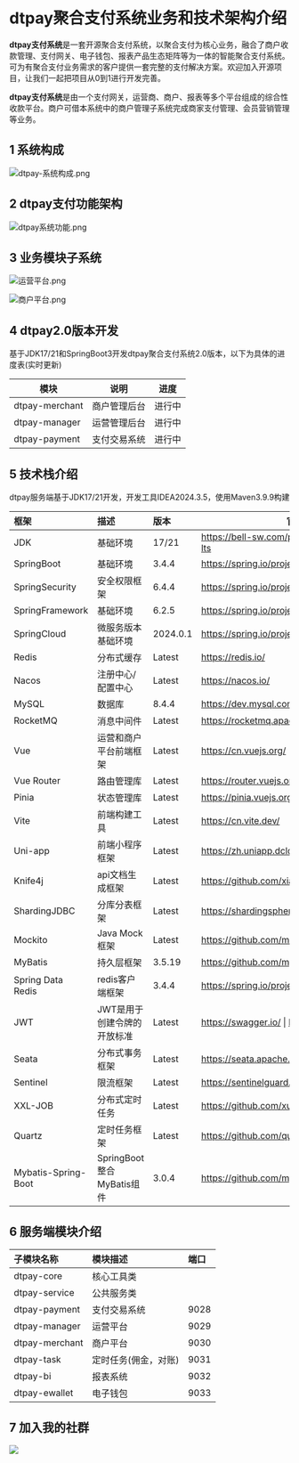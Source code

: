 # dtpay聚合支付系统业务和技术架构介绍

**dtpay支付系统**是一套开源聚合支付系统，以聚合支付为核心业务，融合了商户收款管理、支付网关、电子钱包、报表产品生态矩阵等为一体的智能聚合支付系统。 可为有聚合支付业务需求的客户提供一套完整的支付解决方案。欢迎加入开源项目，让我们一起把项目从0到1进行开发完善。

**dtpay支付系统**是由一个支付网关，运营商、商户、报表等多个平台组成的综合性收款平台。商户可借本系统中的商户管理子系统完成商家支付管理、会员营销管理等业务。

## 1 系统构成

![dtpay-系统构成.png](https://note.youdao.com/yws/api/personal/file/WEB6398d12221dbca6c368fab77ac53accd?method=download&shareKey=02a0602e7427a3f151a1a9e2a3da0743)

## 2 dtpay支付功能架构

![dtpay系统功能.png](https://gitee.com/itbeien/base/raw/master/images/dtpay业务和技术架构-知识星球.png)

## 3 业务模块子系统

![运营平台.png](https://gitee.com/itbeien/base/raw/master/images/dtpay运营管理平台功能模块-知识星球.png)

![商户平台.png](https://note.youdao.com/yws/api/personal/file/WEBe6d4288f2adf5f502cd76376b6135ac2?method=download&shareKey=83af62fe19a8bb8076646fcf5ca91c40)

## 4 dtpay2.0版本开发

基于JDK17/21和SpringBoot3开发dtpay聚合支付系统2.0版本，以下为具体的进度表(实时更新)

| 模块           | 说明         | 进度   |
| -------------- | ------------ | ------ |
| dtpay-merchant | 商户管理后台 | 进行中 |
| dtpay-manager  | 运营管理后台 | 进行中 |
| dtpay-payment  | 支付交易系统 | 进行中 |

## 5 技术栈介绍

dtpay服务端基于JDK17/21开发，开发工具IDEA2024.3.5，使用Maven3.9.9构建

| 框架                | 描述                        | 版本     | 官方网站                                            |
| :------------------ | :-------------------------- | :------- | --------------------------------------------------- |
| JDK                 | 基础环境                    | 17/21    | https://bell-sw.com/pages/downloads/#jdk-17-lts     |
| SpringBoot          | 基础环境                    | 3.4.4    | https://spring.io/projects/spring-boot              |
| SpringSecurity      | 安全权限框架                | 6.4.4    | https://spring.io/projects/spring-security          |
| SpringFramework     | 基础环境                    | 6.2.5    | https://spring.io/projects/spring-framework         |
| SpringCloud         | 微服务版本基础环境          | 2024.0.1 | https://spring.io/projects/spring-cloud             |
| Redis               | 分布式缓存                  | Latest   | https://redis.io/                                   |
| Nacos               | 注册中心/配置中心           | Latest   | https://nacos.io/                                   |
| MySQL               | 数据库                      | 8.4.4    | https://dev.mysql.com/downloads/mysql/              |
| RocketMQ            | 消息中间件                  | Latest   | https://rocketmq.apache.org/zh/                     |
| Vue                 | 运营和商户平台前端框架      | Latest   | https://cn.vuejs.org/                               |
| Vue Router          | 路由管理库                  | Latest   | https://router.vuejs.org/zh/                        |
| Pinia               | 状态管理库                  | Latest   | https://pinia.vuejs.org/zh/                         |
| Vite                | 前端构建工具                | Latest   | https://cn.vite.dev/                                |
| Uni-app             | 前端小程序框架              | Latest   | https://zh.uniapp.dcloud.io/                        |
| Knife4j             | api文档生成框架             | Latest   | https://github.com/xiaoymin/knife4j                 |
| ShardingJDBC        | 分库分表框架                | Latest   | https://shardingsphere.apache.org/index_zh.html     |
| Mockito             | Java Mock框架               | Latest   | https://github.com/mockito/mockito                  |
| MyBatis             | 持久层框架                  | 3.5.19   | https://github.com/mybatis/mybatis-3                |
| Spring Data Redis   | redis客户端框架             | 3.4.4    | https://spring.io/projects/spring-data-redis        |
| JWT                 | JWT是用于创建令牌的开放标准 | Latest   | https://swagger.io/ \| https://github.com/jwtk/jjwt |
| Seata               | 分布式事务框架              | Latest   | https://seata.apache.org/zh-cn/                     |
| Sentinel            | 限流框架                    | Latest   | https://sentinelguard.io/zh-cn/index.html           |
| XXL-JOB             | 分布式定时任务              | Latest   | https://github.com/xuxueli/xxl-job                  |
| Quartz              | 定时任务框架                | Latest   | https://github.com/quartz-scheduler/quartz          |
| Mybatis-Spring-Boot | SpringBoot整合MyBatis组件   | 3.0.4    | https://github.com/mybatis/spring-boot-starter      |

## 6 服务端模块介绍

| 子模块名称     | 模块描述             | 端口 |
| :------------- | :------------------- | :--- |
| dtpay-core     | 核心工具类           |      |
| dtpay-service  | 公共服务类           |      |
| dtpay-payment  | 支付交易系统         | 9028 |
| dtpay-manager  | 运营平台             | 9029 |
| dtpay-merchant | 商户平台             | 9030 |
| dtpay-task     | 定时任务(佣金，对账) | 9031 |
| dtpay-bi       | 报表系统             | 9032 |
| dtpay-ewallet  | 电子钱包             | 9033 |

## 7 加入我的社群

![](https://gitee.com/itbeien/base/raw/master/images/贝恩聊架构-知识星球-含知识星球二维码new.png)